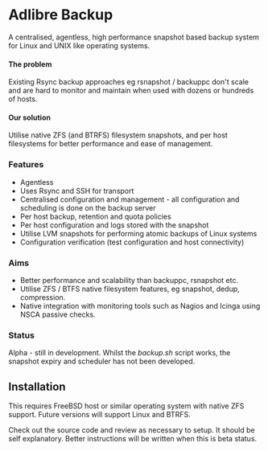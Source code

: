 # Adlibre Backup

A centralised, agentless, high performance snapshot based backup system for Linux and UNIX like operating systems.

#### The problem

Existing Rsync backup approaches eg rsnapshot / backuppc don't scale and are hard to monitor and maintain when used with dozens or hundreds of hosts.

#### Our solution

Utilise native ZFS (and BTRFS) filesystem snapshots, and per host filesystems for better performance and ease of management.

###  Features

* Agentless
* Uses Rsync and SSH for transport
* Centralised configuration and management - all configuration and scheduling is done on the backup server
* Per host backup, retention and quota policies
* Per host configuration and logs stored with the snapshot
* Utilise LVM snapshots for performing atomic backups of Linux systems
* Configuration verification (test configuration and host connectivity)

### Aims

* Better performance and scalability than backuppc, rsnapshot etc.
* Utilise ZFS / BTFS native filesystem features, eg snapshot, dedup, compression.
* Native integration with monitoring tools such as Nagios and Icinga using NSCA passive checks.

### Status

Alpha - still in development. Whilst the _backup.sh_ script works, the snapshot expiry and scheduler has not been developed.

## Installation

This requires FreeBSD host or similar operating system with native ZFS support. Future versions will support Linux and BTRFS.

Check out the source code and review as necessary to setup. It should be self explanatory. Better instructions will be written when this is beta status. 
